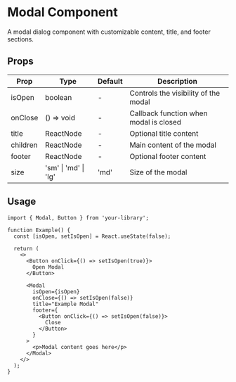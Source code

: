 # Modal Component

A modal dialog component with customizable content, title, and footer sections.

## Props

| Prop | Type | Default | Description |
|------|------|---------|-------------|
| isOpen | boolean | - | Controls the visibility of the modal |
| onClose | () => void | - | Callback function when modal is closed |
| title | ReactNode | - | Optional title content |
| children | ReactNode | - | Main content of the modal |
| footer | ReactNode | - | Optional footer content |
| size | 'sm' \| 'md' \| 'lg' | 'md' | Size of the modal |

## Usage

```tsx
import { Modal, Button } from 'your-library';

function Example() {
  const [isOpen, setIsOpen] = React.useState(false);

  return (
    <>
      <Button onClick={() => setIsOpen(true)}>
        Open Modal
      </Button>

      <Modal
        isOpen={isOpen}
        onClose={() => setIsOpen(false)}
        title="Example Modal"
        footer={
          <Button onClick={() => setIsOpen(false)}>
            Close
          </Button>
        }
      >
        <p>Modal content goes here</p>
      </Modal>
    </>
  );
}
```